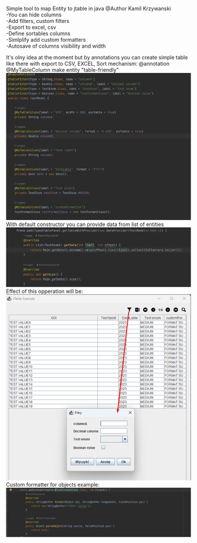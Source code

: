 Simple tool to map Entity to jtable in java 
@Author Kamil Krzywanski <br>
-You can hide columns <br>
-Add filters, custom filters <br>
-Export to excel, csv <br>
-Define sortables columns <br>
-Simlplify add custom formatters <br>
-Autosave of columns visibility and width <br>

It's olny idea at the moment but by annotations you can create simple table
like there with export to CSV, EXCEL, Sort mechanism: 
@annotation @MyTableColumn make entity "table-friendly"
![img_3.png](img_3.png)
With default constructor you can provide data from list of entities
![img.png](images/img_6.png)
Effect of this opperation will be: <br>
![img_4.png](img_4.png)
Custom formatter for objects example:
![img.png](img.png)


